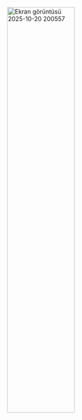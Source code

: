<img width="158" height="949" alt="Ekran görüntüsü 2025-10-20 200557" src="https://github.com/user-attachments/assets/f13f8d40-7dc4-4b5e-ac12-f4a517c66fff" />
